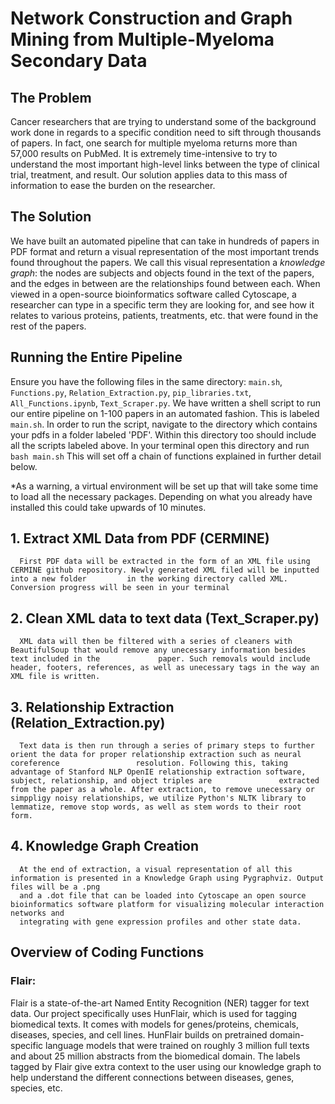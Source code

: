 # Network Construction and Graph Mining from Multiple-Myeloma Secondary Data

## The Problem

Cancer researchers that are trying to understand some of the background work done in regards to a specific condition need to sift through thousands of papers. In fact, one search for multiple myeloma returns more than 57,000 results on PubMed. 
It is extremely time-intensive to try to understand the most important high-level links between the type of clinical trial, treatment, and result. Our solution applies data to this mass of information to ease the burden on the researcher.

## The Solution

We have built an automated pipeline that can take in hundreds of papers in PDF format and return a visual representation of the most important trends found throughout the papers. We call this visual representation a *knowledge graph*: the nodes are subjects and objects found in the text of the papers, and the edges in between are the relationships found between each. When viewed in a open-source bioinformatics software called Cytoscape, a researcher can type in a specific term they are looking for, and see how it relates to various proteins, patients, treatments, etc. that were found in the rest of the papers.

## Running the Entire Pipeline

Ensure you have the following files in the same directory: ```main.sh```, ```Functions.py```, ```Relation_Extraction.py```, ```pip_libraries.txt```, ```All_Functions.ipynb```, ```Text_Scraper.py```. 
We have written a shell script to run our entire pipeline on 1-100 papers in an automated fashion. This is labeled ```main.sh```. In order to run the script, navigate to the directory which contains your pdfs in a folder labeled 'PDF'. Within this directory too should include all the scripts labeled above. In your terminal open this directory and run ```bash main.sh``` This will set off a chain of functions explained in further detail below. 

*As a warning, a virtual environment will be set up that will take some time to load all the necessary packages. Depending on what you already have installed this could take upwards of 10 minutes. 

## 1. Extract XML Data from PDF (CERMINE)
      First PDF data will be extracted in the form of an XML file using CERMINE github repository. Newly generated XML filed will be inputted into a new folder         in the working directory called XML. Conversion progress will be seen in your terminal
## 2. Clean XML data to text data (Text_Scraper.py)
      XML data will then be filtered with a series of cleaners with BeautifulSoup that would remove any unecessary information besides text included in the             paper. Such removals would include header, footers, references, as well as unecessary tags in the way an XML file is written.
## 3. Relationship Extraction (Relation_Extraction.py)
      Text data is then run through a series of primary steps to further orient the data for proper relationship extraction such as neural coreference                 resolution. Following this, taking advantage of Stanford NLP OpenIE relationship extraction software, subject, relationship, and object triples are               extracted from the paper as a whole. After extraction, to remove unecessary or simppligy noisy relationships, we utilize Python's NLTK library to                 lemmatize, remove stop words, as well as stem words to their root form. 
 ## 4. Knowledge Graph Creation
      At the end of extraction, a visual representation of all this information is presented in a Knowledge Graph using Pygraphviz. Output files will be a .png
      and a .dot file that can be loaded into Cytoscape an open source bioinformatics software platform for visualizing molecular interaction networks and
      integrating with gene expression profiles and other state data. 



## Overview of Coding Functions

### Flair: 
Flair is a state-of-the-art Named Entity Recognition (NER) tagger for text data. Our project specifically uses HunFlair, which is used for tagging biomedical texts. It comes with models for genes/proteins, chemicals, diseases, species, and cell lines. HunFlair builds on pretrained domain-specific language models that were trained on roughly 3 million full texts and about 25 million abstracts from the biomedical domain. The labels tagged by Flair give extra context to the user using our knowledge graph to help understand the different connections between diseases, genes, species, etc.


